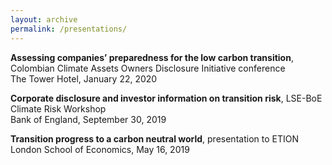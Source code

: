 ```yaml
---
layout: archive
permalink: /presentations/
---
```


**Assessing companies’ preparedness for the low carbon transition**, Colombian Climate Assets Owners Disclosure Initiative conference  
The Tower Hotel, January 22, 2020

**Corporate disclosure and investor information on transition risk**, LSE-BoE Climate Risk Workshop  
Bank of England, September 30, 2019

**Transition progress to a carbon neutral world**, presentation to ETION    
London School of Economics, May 16, 2019
